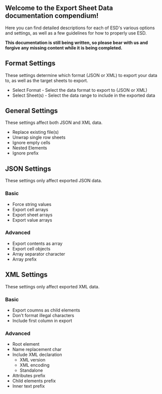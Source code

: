 Welcome to the Export Sheet Data documentation compendium!
----------------------------------------------------------

Here you can find detailed descriptions for each of ESD's various options and settings, as well as a few guidelines for how to properly use ESD.

**This documentation is still being written, so please bear with us and forgive any missing content while it is being completed.**

Format Settings
---------------
These settings determine which format (JSON or XML) to export your data to, as well as the target sheets to export.

- Select Format - Select the data format to export to (JSON or XML)
- Select Sheet(s) - Select the data range to include in the exported data

General Settings
----------------
These settings affect both JSON and XML data.

- Replace existing file(s)
- Unwrap single row sheets
- Ignore empty cells
- Nested Elements
- Ignore prefix

JSON Settings
-------------
These settings only affect exported JSON data.

### Basic

- Force string values
- Export cell arrays
- Export sheet arrays
- Export value arrays

### Advanced

- Export contents as array
- Export cell objects
- Array separator character
- Array prefix

XML Settings
------------
These settings only affect exported XML data.

### Basic

- Export coumns as child elements
- Don't format illegal characters
- Include first column in export

### Advanced

- Root element
- Name replacement char
- Include XML declaration
  - XML version
  - XML encoding
  - Standalone
- Attributes prefix
- Child elements prefix
- Inner text prefix

